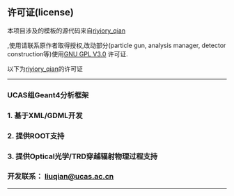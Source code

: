 ## 许可证(license)

本项目涉及的模板的源代码来自[riyiory_qian](https://gitee.com/royiori-qian/G4Study.git)

,使用请联系原作者取得授权,改动部分(particle gun, analysis manager, detector construction等)使用[GNU GPL V3.0](http://www.gnu.org/copyleft/gpl.html) 许可证.

以下为[riyiory_qian](https://gitee.com/royiori-qian/G4Study.git)的许可证


---
### UCAS组Geant4分析框架

### 1. 基于XML/GDML开发

### 2. 提供ROOT支持

### 3. 提供Optical光学/TRD穿越辐射物理过程支持

### 开发联系： liuqian@ucas.ac.cn

---

